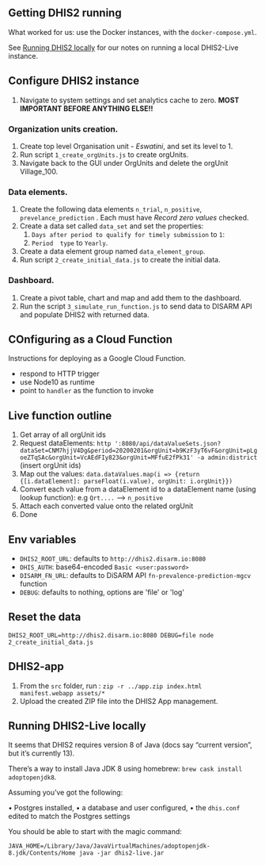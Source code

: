 ## Getting DHIS2 running

What worked for us: use the Docker instances, with the `docker-compose.yml`.

See [Running DHIS2 locally](#Running-DHIS2-locally) for our notes on running a local DHIS2-Live instance.


## Configure DHIS2 instance

1. Navigate to system settings and set analytics cache to zero. **MOST IMPORTANT BEFORE ANYTHING ELSE!!**

### Organization units creation.
1. Create top level Organisation unit - _Eswatini_, and set its level to 1.
1. Run script `1_create_orgUnits.js` to create orgUnits.
1. Navigate back to the GUI under OrgUnits and delete the orgUnit Village_100.


### Data elements.
1. Create the following data elements `n_trial`, `n_positive`, `prevelance_prediction` . Each must have _Record zero values_ checked.
1. Create a data set called `data_set` and set the properties:
    1. `Days after period to qualify for timely submission` to `1`:
    1. `Period  type` to `Yearly`.
1. Create a data element group named `data_element_group`.
1. Run script `2_create_initial_data.js` to create the initial data.

### Dashboard.
1. Create a pivot table, chart and map and add them to the dashboard.
1. Run the script `3_simulate_run_function.js` to send data to DISARM API and populate DHIS2 with returned data.


## COnfiguring as a Cloud Function

Instructions for deploying as a Google Cloud Function.

- respond to HTTP trigger
- use Node10 as runtime 
- point to `handler` as the function to invoke

## Live function outline

1. Get array of all orgUnit ids
1. Request dataElements: `http ':8080/api/dataValueSets.json?dataSet=CNM7hjjV4Dg&period=20200201&orgUnit=b9KzF3yT6vF&orgUnit=pLgoeZTqSAc&orgUnit=VcAEdFIy823&orgUnit=MFfuE2fPk31' -a admin:district` (insert orgUnit ids)
1. Map out the values: `data.dataValues.map(i => {return {[i.dataElement]: parseFloat(i.value), orgUnit: i.orgUnit}})`
1. Convert each value from a dataElement id to a dataElement name (using lookup function): e.g `Qrt....` --> `n_positive`
1. Attach each converted value onto the related orgUnit
1. Done


## Env variables

- `DHIS2_ROOT_URL`: defaults to `http://dhis2.disarm.io:8080`
- `DHIS_AUTH`: base64-encoded `Basic <user:password>`
- `DISARM_FN_URL`: defaults to DiSARM API `fn-prevalence-prediction-mgcv` function
- `DEBUG`: defaults to nothing, options are 'file' or 'log'


## Reset the data

`DHIS2_ROOT_URL=http://dhis2.disarm.io:8080 DEBUG=file node 2_create_initial_data.js`


## DHIS2-app

1. From the `src` folder, run : `zip -r ../app.zip index.html manifest.webapp assets/*`
2. Upload the created ZIP file into the DHIS2 App management.


## Running DHIS2-Live locally

It seems that DHIS2 requires version 8 of Java (docs say “current version”, but it’s currently 13).

There’s a way to install Java JDK 8 using homebrew: `brew cask install adoptopenjdk8`.

Assuming you’ve got the following:

•	Postgres installed,
•	a database and user configured,
•	the `dhis.conf` edited to match the Postgres settings

You should be able to start with the magic command: 
```
JAVA_HOME=/Library/Java/JavaVirtualMachines/adoptopenjdk-8.jdk/Contents/Home java -jar dhis2-live.jar
```
